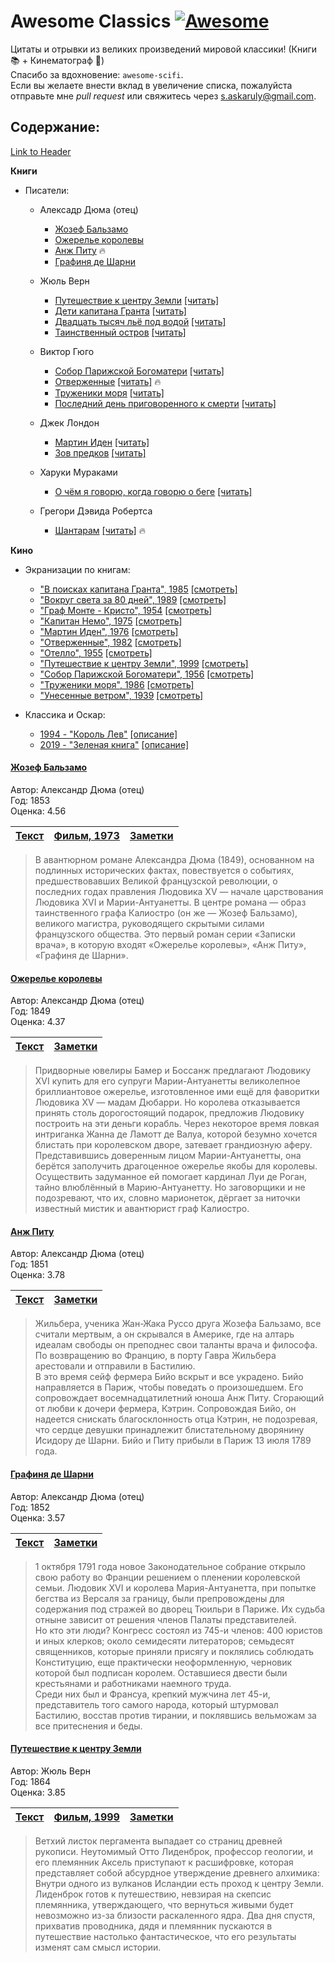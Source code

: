 
# Awesome Classics [![Awesome](https://cdn.rawgit.com/sindresorhus/awesome/d7305f38d29fed78fa85652e3a63e154dd8e8829/media/badge.svg)](https://github.com/sindresorhus/awesome)

Цитаты и отрывки из великих произведений мировой классики! (Книги :books: + Кинематограф :movie_camera:)  
Спасибо за вдохновение: `awesome-scifi`.  
Если вы желаете внести вклад в увеличение списка, пожалуйста отправьте мне *pull request* или свяжитесь через [s.askaruly@gmail.com](mailto:s.askaruly@gmail.com).

## Содержание:

[Link to Header](#джузеппе-бальзамо)


**Книги**
- Писатели:
    - Алексадр Дюма (отец)
        - [Жозеф Бальзамо](#жозеф-бальзамо)
        - [Ожерелье королевы](#ожерелье-королевы)
        - [Анж Питу](#анж-питу) :fire:
        - [Графиня де Шарни](#графиня-де-шарни)
    - Жюль Верн
        - [Путешествие к центру Земли](https://github.com/tuttelikz/awesome-classics/blob/master/writers/verne/Puteshestvie.md) [[читать]](https://www.e-reading.club/book.php?book=11156)
        - [Дети капитана Гранта](https://github.com/tuttelikz/awesome-classics/blob/master/writers/verne/DetiKapitana.md) [[читать]](https://www.e-reading.club/book.php?book=11119&qid=23528404)
        - [Двадцать тысяч льё под водой](https://github.com/tuttelikz/awesome-classics/blob/master/writers/verne/DvadcatTysyach.md) [[читать]](https://www.e-reading.club/book.php?book=101642)
        - [Таинственный остров](https://github.com/tuttelikz/awesome-classics/blob/master/writers/verne/TainstvennyOstrov.md) [[читать]](https://www.e-reading.club/book.php?book=85319)
    - Виктор Гюго
        - [Собор Парижской Богоматери](https://github.com/tuttelikz/awesome-classics/blob/master/writers/hugo/Sobor.md) [[читать]](https://www.e-reading.club/book.php?book=75822)
        - [Отверженные](https://github.com/tuttelikz/awesome-classics/blob/master/writers/hugo/Otverjennye.md) [[читать]](https://www.e-reading.club/book.php?book=75819) :fire:
        - [Труженики моря](https://github.com/tuttelikz/awesome-classics/blob/master/writers/hugo/Trujeniki.md) [[читать]](https://www.e-reading.club/book.php?book=75819)
        - [Последний день приговоренного к смерти](https://github.com/tuttelikz/awesome-classics/blob/master/writers/hugo/PosledniDen.md) [[читать]](https://www.e-reading.club/book.php?book=17882)
        
    - Джек Лондон
        - [Мартин Иден](https://github.com/tuttelikz/awesome-classics/blob/master/writers/london/MartinEden.md) [[читать]](https://www.e-reading.club/book.php?book=35074)
        - [Зов предков](https://github.com/tuttelikz/awesome-classics/blob/master/writers/london/ZovPredkov.md) [[читать]](https://www.e-reading.club/book.php?book=35039)
    - Харуки Мураками
        - [О чём я говорю, когда говорю о беге](https://github.com/tuttelikz/awesome-classics/blob/master/writers/murakami/OChemYaGovoryu.md) [[читать]](https://www.e-reading.club/book.php?book=1001850)
    - Грегори Дэвида Робертса
        - [Шантарам](https://github.com/tuttelikz/awesome-classics/blob/master/writers/roberts/Shantaram.md) [[читать]](https://www.e-reading.club/book.php?book=142878) :fire:

**Кино**
- Экранизации по книгам:
    - ["В поисках капитана Гранта", 1985](https://github.com/tuttelikz/awesome-classics/blob/master/films/VPoiskahKapitana.md) [[смотреть]](https://youtu.be/RYFZbm7ZJfw)
    - ["Вокруг света за 80 дней", 1989](https://github.com/tuttelikz/awesome-classics/blob/master/films/VokrugSveta.md) [[смотреть]](https://www.youtube.com/playlist?list=PLcEEyVUarmFO-x3jzCYhWS_Az5QRSKxR2)
    - ["Граф Монте - Кристо", 1954](https://github.com/tuttelikz/awesome-classics/blob/master/films/Graf.md) [[смотреть]](https://youtu.be/vQle5IVtY94)
    - ["Капитан Немо", 1975](https://github.com/tuttelikz/awesome-classics/blob/master/films/KapitanNemo.md) [[смотреть]](https://www.youtube.com/playlist?list=PL3RYZO9qYh_zg-e31XOA6KawralcZbsNJ)
    - ["Мартин Иден", 1976](https://github.com/tuttelikz/awesome-classics/blob/master/films/MartinEden.md) [[смотреть]](https://www.youtube.com/watch?v=BVS6pk0kwB0)
    - ["Отверженные", 1982](https://github.com/tuttelikz/awesome-classics/blob/master/films/Otverjennye.md) [[смотреть]](https://youtu.be/ysX2waveBVY)
    - ["Отелло", 1955](https://github.com/tuttelikz/awesome-classics/blob/master/films/Otello.md) [[смотреть]](https://youtu.be/CKOqk-iTcbs)
    - ["Путешествие к центру Земли", 1999](https://github.com/tuttelikz/awesome-classics/blob/master/films/Puteshestvie.md) [[смотреть]](https://youtu.be/o79McCQPjTQ)
    - ["Собор Парижской Богоматери", 1956](https://github.com/tuttelikz/awesome-classics/blob/master/films/Sobor.md) [[смотреть]](https://ok.ru/video/203903077065)
    - ["Труженики моря", 1986](https://github.com/tuttelikz/awesome-classics/blob/master/films/TrujenikiMorya.md) [[смотреть]](https://www.youtube.com/playlist?list=PLcEEyVUarmFME_QERWI3quXjPIsoKtmjo)
    - ["Унесенные ветром", 1939](https://github.com/tuttelikz/awesome-classics/blob/master/films/Unesennye.md) [[смотреть]](https://vimeo.com/122693235)
    
- Классика и Оскар:
    - [1994 - "Король Лев"](https://github.com/tuttelikz/awesome-classics/blob/master/films/LionKing.md) [[описание]](https://ru.wikipedia.org/wiki/Король_Лев)
    - [2019 - "Зеленая книга"](https://github.com/tuttelikz/awesome-classics/blob/master/films/ZelenayaKniga.md) [[описание]](https://ru.wikipedia.org/wiki/%D0%97%D0%B5%D0%BB%D1%91%D0%BD%D0%B0%D1%8F_%D0%BA%D0%BD%D0%B8%D0%B3%D0%B0_(%D1%84%D0%B8%D0%BB%D1%8C%D0%BC))


#### [Жозеф Бальзамо](https://www.goodreads.com/book/show/35701314-1?ac=1&from_search=true)
Автор: Александр Дюма (отец)  
Год: 1853  
Оценка: 4.56   

[Текст](https://www.e-reading.club/book.php?book=21149) | [Фильм, 1973](https://www.youtube.com/watch?v=pnPtrNvGvbA&list=PLs_jUw1y_r-HJ3icfVMH_r8f1dCttwVQT) | [Заметки](https://github.com/tuttelikz/awesome-classics/blob/master/writers/dumas/Balsamo.md)
------ | ----- | -----

> В авантюрном романе Александра Дюма (1849), основанном на подлинных исторических фактах, повествуется о событиях, предшествовавших Великой французской революции, о последних годах правления Людовика XV — начале царствования Людовика XVI и Марии-Антуанетты. В центре романа — образ таинственного графа Калиостро (он же — Жозеф Бальзамо), великого магистра, руководящего скрытыми силами французского общества. Это первый роман серии «Записки врача», в которую входят «Ожерелье королевы», «Анж Питу», «Графиня де Шарни».

#### [Ожерелье королевы](https://www.goodreads.com/book/show/20939841)
Автор: Александр Дюма (отец)  
Год: 1849  
Оценка: 4.37   

[Текст](https://www.e-reading.club/book.php?book=21180) | [Заметки](https://github.com/tuttelikz/awesome-classics/blob/master/writers/dumas/Ojerelye.md)
------ | -----

> Придворные ювелиры Бамер и Боссанж предлагают Людовику XVI купить для его супруги Марии-Антуанетты великолепное бриллиантовое ожерелье, изготовленное ими ещё для фаворитки Людовика XV — мадам Дюбарри. Но королева отказывается принять столь дорогостоящий подарок, предложив Людовику построить на эти деньги корабль. Через некоторое время ловкая интриганка Жанна де Ламотт де Валуа, которой безумно хочется блистать при королевском дворе, затевает грандиозную аферу. Представившись доверенным лицом Марии-Антуанетты, она берётся заполучить драгоценное ожерелье якобы для королевы. Осуществить задуманное ей помогает кардинал Луи де Роган, тайно влюблённый в Марию-Антуанетту. Но заговорщики и не подозревают, что их, словно марионеток, дёргает за ниточки известный мистик и авантюрист граф Калиостро.

#### [Анж Питу](https://www.goodreads.com/uk/book/show/5812355)
Автор: Александр Дюма (отец)  
Год: 1851  
Оценка: 3.78   

[Текст](https://www.e-reading.club/book.php?book=21128) | [Заметки](https://github.com/tuttelikz/awesome-classics/blob/master/writers/dumas/AnjPitu.md)
------ | -----

> Жильбера, ученика Жан-Жака Руссо друга Жозефа Бальзамо, все считали мертвым, а он скрывался в Америке, где на алтарь идеалам свободы он преподнес свои таланты врача и философа. По возвращению во Францию, в порту Гавра Жильбера арестовали и отправили в Бастилию.  
В это время сейф фермера Бийо вскрыт и все украдено. Бийо направляется в Париж, чтобы поведать о произошедшем. Его сопровождает восемнадцатилетний юноша Анж Питу. Сгорающий от любви к дочери фермера, Кэтрин. Сопровождая Бийо, он надеется снискать благосклонность отца Кэтрин, не подозревая, что сердце девушки принадлежит блистательному дворянину Исидору де Шарни. Бийо и Питу прибыли в Париж 13 июля 1789 года.

#### [Графиня де Шарни](https://www.goodreads.com/book/show/17263954?from_search=true)
Автор: Александр Дюма (отец)  
Год: 1852  
Оценка: 3.57   

[Текст](https://www.e-reading.club/book.php?book=21141) | [Заметки](https://github.com/tuttelikz/awesome-classics/blob/master/writers/dumas/Grafinya.md)
------ | -----

> 1 октября 1791 года новое Законодательное собрание открыло свою работу во Франции решением о пленении королевской семьи. Людовик XVI и королева Мария-Антуанетта, при попытке бегства из Версаля за границу, были препровождены для содержания под стражей во дворец Тюильри в Париже. Их судьба отныне зависит от решения членов Палаты представителей.  
Но кто эти люди? Конгресс состоял из 745-и членов: 400 юристов и иных клерков; около семидесяти литераторов; семьдесят священников, которые приняли присягу и поклялись соблюдать Конституцию, еще практически неоформленную, черновик которой был подписан королем. Оставшиеся двести были крестьянами и работниками наемного труда.  
Среди них был и Франсуа, крепкий мужчина лет 45-и, представитель того самого народа, который штурмовал Бастилию, восстав против тирании, и поклявшись вельможам за все притеснения и беды.

#### [Путешествие к центру Земли](https://www.goodreads.com/book/show/35266141?from_search=true)
Автор: Жюль Верн  
Год: 1864  
Оценка: 3.85   

[Текст](https://www.e-reading.club/book.php?book=11156) | [Фильм, 1999](https://youtu.be/o79McCQPjTQ) | [Заметки](https://github.com/tuttelikz/awesome-classics/blob/master/writers/verne/Puteshestvie.md)
------ | ----- | -----

> Ветхий листок пергамента выпадает со страниц древней рукописи. Неутомимый Отто Лиденброк, профессор геологии, и его племянник Аксель приступают к расшифровке, которая представляет собой абсурдное утверждение древнего алхимика: Внутри одного из вулканов Исландии есть проход к центру Земли. Лиденброк готов к путешествию, невзирая на скепсис племянника, утверждающего, что вернуться живыми будет невозможно из-за близости раскаленного ядра. Два дня спустя, прихватив проводника, дядя и племянник пускаются в путешествие настолько фантастическое, что его результаты изменят сам смысл истории. 
